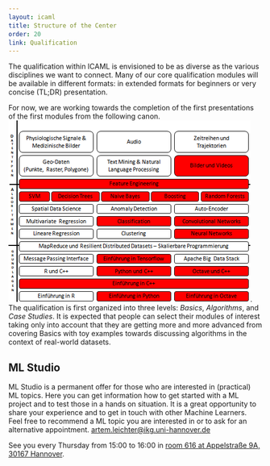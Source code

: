 ```yaml
---
layout: icaml
title: Structure of the Center
order: 20
link: Qualification
---
```


The qualification within ICAML is envisioned to be as diverse as the various disciplines we want to connect. Many of our core
qualification modules will be  available in different formats: in extended formats for beginners or very concise (TL;DR) presentation.

For now, we are working towards the completion of the first presentations of the first  modules from the following canon.
<img src="gfx/canon.png" class="floater" />. The qualification is first organized into three levels: *Basics*, *Algorithms*, and *Case Studies*.
It is expected that people can select their modules of interest taking only into account that they are getting more and more advanced from
covering Basics with toy examples towards discussing algorithms in the context of real-world datasets.


ML Studio
------------
ML Studio is a permanent offer for those who are interested in (practical) ML topics. Here you can get information how to get started with a ML project and to test those in a hands on situation. It is a great opportunity to share your experience and to get in touch with other Machine Learners.
Feel free to recommend a ML topic you are interested in or to ask for an alternative appointment. 
<artem.leichter@ikg.uni-hannover.de>

See you every Thursday from 15:00 to 16:00 in [room 616 at Appelstraße 9A, 30167 Hannover](https://info.cafm.uni-hannover.de/room/3408.006.616).
